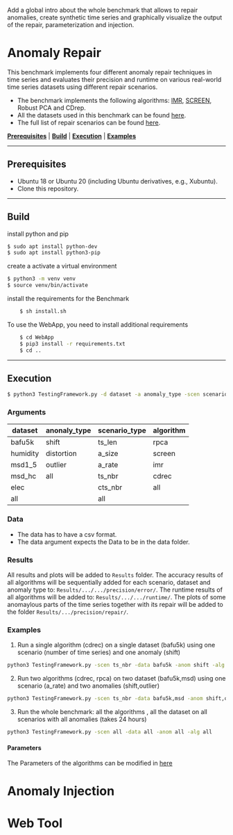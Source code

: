 Add a global intro about the whole benchmark that allows to repair anomalies, create synthetic time series and graphically visualize the output of the repair, parameterization and injection.

# Anomaly Repair 
This benchmark implements four different anomaly repair techniques in time series and evaluates their precision and runtime on various real-world time series datasets using different repair scenarios.

- The benchmark implements the following algorithms: [IMR](https://www.vldb.org/pvldb/vol10/p1046-song.pdf), [SCREEN](https://dl.acm.org/doi/pdf/10.1145/2723372.2723730), Robust PCA and CDrep.
- All the datasets used in this benchmark can be found [here](https://github.com/althausLuca/RepairBenchmark/tree/master/Data).
- The full list of repair scenarios can be found [here](https://github.com/althausLuca/RepairBenchmark/blob/master/Scenarios/README.md).


[**Prerequisites**](#prerequisites) | [**Build**](#build) | [**Execution**](#execution) | [**Examples**](#examples)

___

## Prerequisites
- Ubuntu 18 or Ubuntu 20 (including Ubuntu derivatives, e.g., Xubuntu).
- Clone this repository.

___


## Build

install python and pip
```bash
$ sudo apt install python-dev
$ sudo apt install python3-pip
```

create a activate a virtual environment
```bash
$ python3 -m venv venv
$ source venv/bin/activate
```

install the requirements for the Benchmark
```bash
    $ sh install.sh
```

To use the WebApp, you need to install additional requirements

```bash
    $ cd WebApp
    $ pip3 install -r requirements.txt
    $ cd ..
```
___
## Execution
```bash
$ python3 TestingFramework.py -d dataset -a anomaly_type -scen scenario_type - alg algorithm
```
### Arguments

 | dataset  | anonaly_type  | scenario_type | algorithm | 
 | -------- | -------- | -------- | -------- | 
 | bafu5k     | shift   |ts_len     | rpca
 | humidity   |distortion  |  a_size | screen
 | msd1_5     | outlier    | a_rate | imr
 | msd_hc     | all        | ts_nbr | cdrec
 |  elec      |            |  cts_nbr | all
 |   all      |             | all |      


### Data

- The data has to have a csv format.
- The data argument expects the Data to be in the data folder.


### Results
All results and plots will be added to `Results` folder. The accuracy results of all algorithms will be sequentially added for each scenario, dataset and anomaly type to: `Results/.../.../precision/error/`. The runtime results of all algorithms will be added to: `Results/.../.../runtime/`. The plots of some anomaylous parts of the time series together with its repair will be added to the folder `Results/.../precision/repair/`.


### Examples
1.  Run a single algorithm (cdrec) on a single dataset (bafu5k) using one scenario (number of time series) and one anomaly (shift)

```bash
python3 TestingFramework.py -scen ts_nbr -data bafu5k -anom shift -alg cdrec
```
2. Run two algorithms (cdrec, rpca) on two dataset (bafu5k,msd) using one scenario (a_rate) and two anomalies (shift,outlier)

```bash
python3 TestingFramework.py -scen ts_nbr -data bafu5k,msd -anom shift,outlier -alg cdrec,rpca
```
 3. Run the whole benchmark: all the algorithms , all the dataset on all scenarios with all anomalies (takes 24 hours)

```bash
python3 TestingFramework.py -scen all -data all -anom all -alg all
```

#### Parameters
The Parameters of the algorithms can be modified in [here](https://github.com/althausLuca/RepairBenchmark/blob/master/parameters.toml)
 
 
 # Anomaly Injection
 
 # Web Tool

